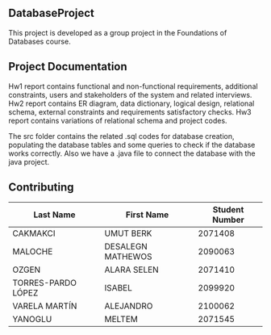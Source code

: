 ## DatabaseProject
This project is developed as a group project in the Foundations of Databases course. 

## Project Documentation
Hw1 report contains functional and non-functional requirements, additional constraints, users and stakeholders of the system and related interviews. 
Hw2 report contains ER diagram, data dictionary, logical design, relational schema, external constraints and requirements satisfactory checks. 
Hw3 report contains variations of relational schema and project codes. 

The src folder contains the related .sql codes for database creation, populating the database tables and some queries to check if the database works correctly. Also we have a .java file to connect the database with the java project.  

## Contributing

| Last Name             | First Name            | Student Number |
| --------------------- | --------------------- | -------------- |
| CAKMAKCI              | UMUT BERK             | 2071408        |
| MALOCHE               | DESALEGN MATHEWOS     | 2090063        |
| OZGEN                 | ALARA SELEN           | 2071410        |
| TORRES-PARDO LÓPEZ    | ISABEL                | 2099920        |
| VARELA MARTÍN         | ALEJANDRO             | 2100062        |
| YANOGLU               | MELTEM                | 2071545        |
